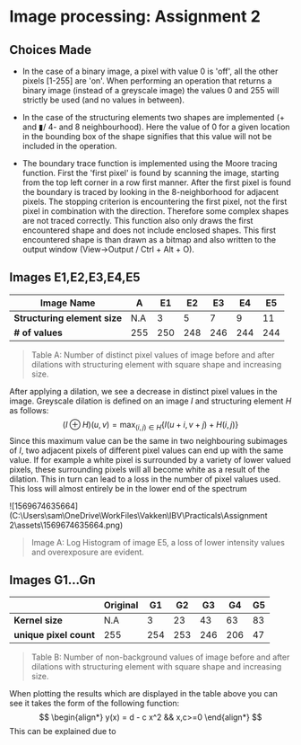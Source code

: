 # Image processing: Assignment 2

## Choices Made

- In the case of a binary image, a pixel with value 0 is 'off', all the other pixels [1-255] are 'on'. When performing an operation that returns a binary image (instead of a greyscale image) the values 0 and 255 will strictly be used (and no values in between).

- In the case of the structuring elements two shapes are implemented (+ and ▮/ 4- and 8 neighbourhood). Here the value of 0 for a given location in the bounding box of the shape signifies that this value will not be included in the operation.

- The boundary trace function is implemented using the Moore tracing function. First the 'first pixel' is found by scanning the image, starting from the top left corner in a row first manner. After the first pixel is found the boundary is traced by looking in the 8-neighborhood for adjacent pixels. The stopping criterion is encountering the first pixel, not the first pixel in combination with the direction. Therefore some complex shapes are not traced correctly. This function also only draws the first encountered shape and does not include enclosed shapes. This first encountered shape is than drawn as a bitmap and also written to the output window (View->Output / Ctrl + Alt + O).

  



## Images E1,E2,E3,E4,E5



| Image Name                   | A    | E1   | E2   | E3   | E4   | E5   |
| ---------------------------- | ---- | ---- | ---- | ---- | ---- | ---- |
| **Structuring element size** | N.A  | 3    | 5    | 7    | 9    | 11   |
| **# of values**              | 255  | 250  | 248  | 246  | 244  | 244  |

>  Table A: Number of distinct pixel values of image before and after dilations with structuring element with square shape and increasing size.

After applying a dilation, we see a decrease in distinct pixel values in the image. Greyscale dilation is defined on an image $I$ and structuring element $H$ as follows:
$$
(I \oplus H) (u,v) = \max_{(i,j) \in H} \{I(u+i,v+j) + H(i,j)\}
$$
Since this maximum value can be the same in two neighbouring subimages of $I$, two adjacent pixels of different pixel values can end up with the same value. If for example a white pixel is surrounded by a variety of lower valued pixels, these surrounding pixels will all become white as a result of the dilation. This in turn can lead to a loss in the number of pixel values used. This loss will almost entirely be in the lower end of the spectrum

![1569674635664](C:\Users\sam\OneDrive\WorkFiles\Vakken\IBV\Practicals\Assignment 2\assets\1569674635664.png)

> Image A: Log Histogram of image E5, a loss of lower intensity values and overexposure are evident.

## Images G1...Gn

|                        | **Original** | **G1** | **G2** | **G3** | **G4** | **G5** |
| ---------------------- | ------------ | ------ | ------ | ------ | ------ | ------ |
| **Kernel size**        | N.A          | 3      | 23     | 43     | 63     | 83     |
| **unique pixel count** | 255          | 254    | 253    | 246    | 206    | 47     |

> Table B:  Number of non-background values of image before and after dilations with structuring element with square shape and increasing size.

When plotting the results which are displayed in the table above you can see it takes the form of the following function:
$$
\begin{align*} 
y(x) = d - c x^2		&&  x,c>=0
\end{align*}
$$
This can be explained due to 
